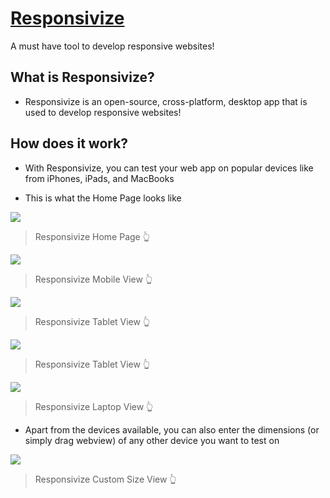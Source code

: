 # [Responsivize](https://virejdasani.github.io/Responsivize/)
A must have tool to develop responsive websites!

## What is Responsivize?
- Responsivize is an open-source, cross-platform, desktop app that is used to develop responsive websites!

## How does it work?
- With Responsivize, you can test your web app on popular devices like from iPhones, iPads, and MacBooks

- This is what the Home Page looks like

![](https://github.com/virejdasani/Responsivize/blob/master/docs/assets/HomePage.png)
> Responsivize Home Page 👆

![](https://github.com/virejdasani/Responsivize/blob/master/docs/assets/Mobile.png)
> Responsivize Mobile View 👆

![](https://github.com/virejdasani/Responsivize/blob/master/docs/assets/Tablets1.png)
> Responsivize Tablet View 👆

![](https://github.com/virejdasani/Responsivize/blob/master/docs/assets/Tablets2.png)
> Responsivize Tablet View 👆

![](https://github.com/virejdasani/Responsivize/blob/master/docs/assets/Laptops1.png)
> Responsivize Laptop View 👆

- Apart from the devices available, you can also enter the dimensions (or simply drag webview) of any other device you want to test on

![](https://github.com/virejdasani/Responsivize/blob/master/docs/assets/CustomSize.png)
> Responsivize Custom Size View 👆
